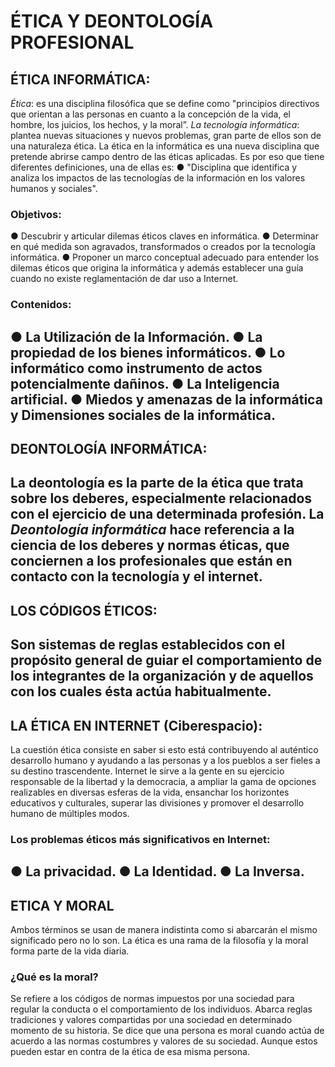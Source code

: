 # ÉTICA Y DEONTOLOGÍA PROFESIONAL
## ÉTICA INFORMÁTICA:
*Ética*: es una disciplina filosófica que se define como "principios directivos que orientan a las personas en cuanto a la concepción de la vida, el hombre, los juicios, los hechos, y la moral”.
*La tecnología informática*: plantea nuevas situaciones y nuevos problemas, gran parte de ellos son de una naturaleza ética.
La ética en la informática es una nueva disciplina que pretende abrirse campo dentro de las éticas aplicadas. Es por eso que tiene diferentes definiciones, una de ellas es:
● "Disciplina que identifica y analiza los impactos de las tecnologías de la información en los valores humanos y sociales".
### Objetivos:
● Descubrir y articular dilemas éticos claves en informática.
● Determinar en qué medida son agravados, transformados o creados por la tecnología informática.
● Proponer un marco conceptual adecuado para entender los dilemas éticos que origina la informática y además establecer una guía cuando no existe reglamentación de dar uso a Internet.
### Contenidos:
●	La Utilización de la Información.
●	La propiedad de los bienes informáticos.
●	 Lo informático como instrumento de actos potencialmente dañinos.
●	 La Inteligencia artificial. 
●	 Miedos y amenazas de la informática y Dimensiones sociales de la informática. 
----------------------------------------------------------------------------------
## DEONTOLOGÍA INFORMÁTICA:
La deontología es la parte de la ética que trata sobre los deberes, especialmente relacionados con el ejercicio de una determinada profesión.
La *Deontología informática* hace referencia a la ciencia de los deberes y normas éticas, que conciernen a los profesionales que están en contacto con la tecnología y el internet.
----------------------------------------------------------------------------------
## LOS CÓDIGOS ÉTICOS:
Son sistemas de reglas establecidos con el propósito general de guiar el comportamiento de los integrantes de la organización y de aquellos con los cuales ésta actúa habitualmente.
----------------------------------------------------------------------------------
## LA ÉTICA EN INTERNET (Ciberespacio):
La cuestión ética consiste en saber si esto está contribuyendo al auténtico desarrollo humano y ayudando a las personas y a los pueblos a ser fieles a su destino trascendente.
Internet le sirve a la gente en su ejercicio responsable de la libertad y la democracia, a ampliar la gama de opciones realizables en diversas esferas de la vida, ensanchar los horizontes educativos y culturales, superar las divisiones y promover el desarrollo humano de múltiples modos.
### Los problemas éticos más significativos en Internet:
● La privacidad.
● La Identidad.
● La Inversa.
----------------------------------------------------------------------------------
## ETICA Y MORAL
Ambos términos se usan de manera indistinta como si abarcarán el mismo significado pero no lo son. La ética es una rama de la filosofía y la moral forma parte de la vida diaria. 
### ¿Qué es la moral?
Se refiere a los códigos de normas impuestos por una sociedad para regular la conducta o el comportamiento de los individuos. Abarca reglas tradiciones y valores compartidas por una sociedad en determinado momento de su historia. Se dice que una persona es moral cuando actúa de acuerdo a las normas costumbres y valores de su sociedad. Aunque estos pueden estar en contra de la ética de esa misma persona.
